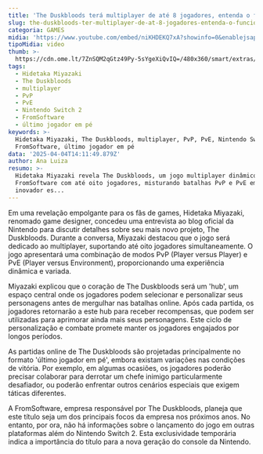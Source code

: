 ```yaml
---
title: 'The Duskbloods terá multiplayer de até 8 jogadores, entenda o funcionamento'
slug: the-duskbloods-ter-multiplayer-de-at-8-jogadores-entenda-o-funcionamento
categoria: GAMES
midia: 'https://www.youtube.com/embed/niKHDEKQ7xA?showinfo=0&enablejsapi=1'
tipoMidia: video
thumb: >-
  https://cdn.ome.lt/7ZnSQM2qGtz49Py-5sYgeXiQvIQ=/480x360/smart/extras/conteudos/Captura_de_tela_2025-04-04_103257.png
tags:
  - Hidetaka Miyazaki
  - The Duskbloods
  - multiplayer
  - PvP
  - PvE
  - Nintendo Switch 2
  - FromSoftware
  - último jogador em pé
keywords: >-
  Hidetaka Miyazaki, The Duskbloods, multiplayer, PvP, PvE, Nintendo Switch 2,
  FromSoftware, último jogador em pé
data: '2025-04-04T14:11:49.879Z'
author: Ana Luiza
resumo: >-
  Hidetaka Miyazaki revela The Duskbloods, um jogo multiplayer dinâmico da
  FromSoftware com até oito jogadores, misturando batalhas PvP e PvE em um
  inovador es...
---
```


Em uma revelação empolgante para os fãs de games, Hidetaka Miyazaki, renomado game designer, concedeu uma entrevista ao blog oficial da Nintendo para discutir detalhes sobre seu mais novo projeto, The Duskbloods. Durante a conversa, Miyazaki destacou que o jogo será dedicado ao multiplayer, suportando até oito jogadores simultaneamente. O jogo apresentará uma combinação de modos PvP (Player versus Player) e PvE (Player versus Environment), proporcionando uma experiência dinâmica e variada.

Miyazaki explicou que o coração de The Duskbloods será um 'hub', um espaço central onde os jogadores podem selecionar e personalizar seus personagens antes de mergulhar nas batalhas online. Após cada partida, os jogadores retornarão a este hub para receber recompensas, que podem ser utilizadas para aprimorar ainda mais seus personagens. Este ciclo de personalização e combate promete manter os jogadores engajados por longos períodos.

As partidas online de The Duskbloods são projetadas principalmente no formato 'último jogador em pé', embora existam variações nas condições de vitória. Por exemplo, em algumas ocasiões, os jogadores poderão precisar colaborar para derrotar um chefe inimigo particularmente desafiador, ou poderão enfrentar outros cenários especiais que exigem táticas diferentes.

A FromSoftware, empresa responsável por The Duskbloods, planeja que este título seja um dos principais focos da empresa nos próximos anos. No entanto, por ora, não há informações sobre o lançamento do jogo em outras plataformas além do Nintendo Switch 2. Esta exclusividade temporária indica a importância do título para a nova geração do console da Nintendo.
